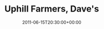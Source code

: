 ---
templateKey: event
guid: 089627d8-6eab-11ea-99c5-002590d1d1b0
date: 2011-06-15T20:30:00+00:00
eventTime: '8:30pm'
title: "Uphill Farmers, Dave's"
artist: Uphill Farmers
city: Toronto
venue: Dave's
group: Tim Shia
guests: Mark Laver, Alex Coleman, Nate Renner
---